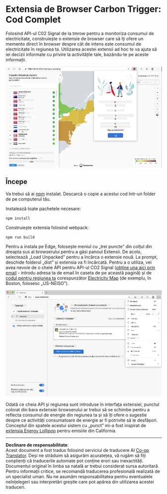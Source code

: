 <!--
CO_OP_TRANSLATOR_METADATA:
{
  "original_hash": "fab4e6b4f0efcd587a9029d82991f597",
  "translation_date": "2025-08-27T22:50:55+00:00",
  "source_file": "5-browser-extension/solution/README.md",
  "language_code": "ro"
}
-->
# Extensia de Browser Carbon Trigger: Cod Complet

Folosind API-ul C02 Signal de la tmrow pentru a monitoriza consumul de electricitate, construiește o extensie de browser care să îți ofere un memento direct în browser despre cât de intens este consumul de electricitate în regiunea ta. Utilizarea acestei extensii ad hoc te va ajuta să iei decizii informate cu privire la activitățile tale, bazându-te pe aceste informații.

![captură de ecran a extensiei](../../../../translated_images/extension-screenshot.0e7f5bfa110e92e3875e1bc9405edd45a3d2e02963e48900adb91926a62a5807.ro.png)

## Începe

Va trebui să ai [npm](https://npmjs.com) instalat. Descarcă o copie a acestui cod într-un folder de pe computerul tău.

Instalează toate pachetele necesare:

```
npm install
```

Construiește extensia folosind webpack:

```
npm run build
```

Pentru a instala pe Edge, folosește meniul cu „trei puncte” din colțul din dreapta sus al browserului pentru a găsi panoul Extensii. De acolo, selectează „Load Unpacked” pentru a încărca o extensie nouă. La prompt, deschide folderul „dist” și extensia va fi încărcată. Pentru a o utiliza, vei avea nevoie de o cheie API pentru API-ul CO2 Signal ([obține una aici prin email](https://www.co2signal.com/) - introdu adresa ta de email în caseta de pe această pagină) și de [codul pentru regiunea ta](http://api.electricitymap.org/v3/zones) corespunzător [Electricity Map](https://www.electricitymap.org/map) (de exemplu, în Boston, folosesc „US-NEISO”).

![instalare](../../../../translated_images/install-on-edge.78634f02842c48283726c531998679a6f03a45556b2ee99d8ff231fe41446324.ro.png)

Odată ce cheia API și regiunea sunt introduse în interfața extensiei, punctul colorat din bara extensiei browserului ar trebui să se schimbe pentru a reflecta consumul de energie din regiunea ta și să îți ofere o sugestie despre ce activități consumatoare de energie ar fi potrivite să le desfășori. Conceptul din spatele acestui sistem cu „punct” mi-a fost inspirat de [extensia Energy Lollipop](https://energylollipop.com/) pentru emisiile din California.

---

**Declinare de responsabilitate**:  
Acest document a fost tradus folosind serviciul de traducere AI [Co-op Translator](https://github.com/Azure/co-op-translator). Deși ne străduim să asigurăm acuratețea, vă rugăm să fiți conștienți că traducerile automate pot conține erori sau inexactități. Documentul original în limba sa natală ar trebui considerat sursa autoritară. Pentru informații critice, se recomandă traducerea profesională realizată de un specialist uman. Nu ne asumăm responsabilitatea pentru eventualele neînțelegeri sau interpretări greșite care pot apărea din utilizarea acestei traduceri.